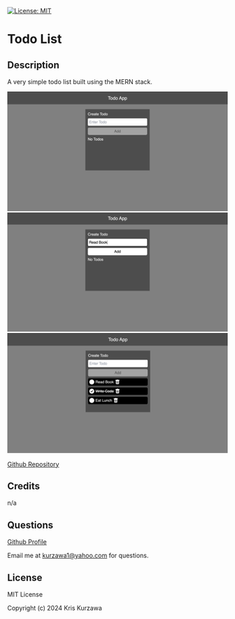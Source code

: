 [![License: MIT](https://img.shields.io/badge/License-MIT-yellow.svg)](https://opensource.org/licenses/MIT)
# Todo List

## Description
A very simple todo list built using the MERN stack.

![screenshot1](https://github.com/KKurzawa/todo-app/blob/main/client/public/Screenshot1.png)
![screenshot2](https://github.com/KKurzawa/todo-app/blob/main/client/public/Screenshot2.png)
![screenshot3](https://github.com/KKurzawa/todo-app/blob/main/client/public/Screenshot3.png)

[Github Repository](https://github.com/KKurzawa/todo-list)

## Credits

n/a

## Questions

[Github Profile](https://github.com/KKurzawa)

Email me at kurzawa1@yahoo.com for questions.

## License

MIT License

Copyright (c) 2024 Kris Kurzawa

